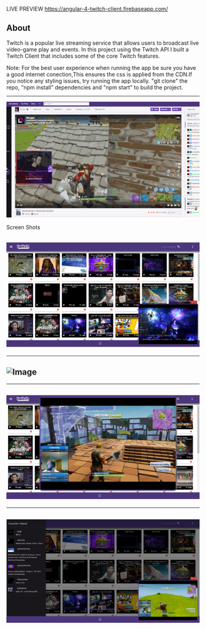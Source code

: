 LIVE PREVIEW 
https://angular-4-twitch-client.firebaseapp.com/

About
-----------
Twitch is a popular live streaming service that allows users to broadcast live video-game play and events. In this project
using the Twitch API I built a Twitch Client that includes some of the core Twitch features.

Note: For the best user experience when running the app be sure you have a good internet conection,This ensures the css is applied from the CDN.If you notice any styling issues, try running the app locally. "git clone" the repo, "npm install" dependencies and "npm start" to build the project.

------------------------------------------
![Image](https://github.com/zimejin/Angular-4.0_Twitch-Client/blob/master/unnamed.gif?raw=true)


Screen Shots

![Image](https://github.com/zimejin/Angular-4.0_Twitch-Client/blob/master/twitclihmsrn.png?raw=true)
-------------------------

------------------------
![Image](https://github.com/zimejin/Angular-4.0_Twitch-Streaming-App/blob/master/screencapture-angular-4-twitch-client-firebaseapp-channel-2019-05-02-08_32_56.png?raw=true)
-------------------------
------------------------
![Image](https://github.com/zimejin/Angular-4.0_Twitch-Client/blob/master/twtfulsrn.png?raw=true)
-------------------------
---------------------
![Image](https://github.com/zimejin/Angular-4.0_Twitch-Client/blob/master/twtfvlistsrn.png?raw=true)
-----------------------------------------------------------------------------------------------------------------------------------
